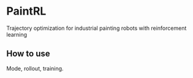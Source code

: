 # PaintRL

Trajectory optimization for industrial painting robots with reinforcement learning

## How to use

Mode, rollout, training.